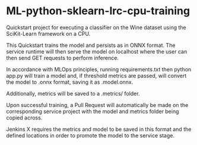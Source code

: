 # ML-python-sklearn-lrc-cpu-training


Quickstart project for executing a classifier on the Wine dataset using the SciKit-Learn framework on a CPU.

This Quickstart trains the model and persists as in ONNX format. The service runtime will then serve the model on localhost where the user can then send GET requests to perform inference.

In accordance with MLOps principles, running requirements.txt then python app.py will train a model and, if threshold metrics are passed, will convert the model to .onnx format, saving it as .model.onnx.

Additionally, metrics will be saved to a .metrics/ folder.

Upon successful training, a Pull Request will automatically be made on the corresponding service project with the model and metrics folder being copied across.

Jenkins X requires the metrics and model to be saved in this format and the defined locations in order to promote the model to the service stage.